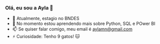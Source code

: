 ### Olá, eu sou a Ayla 👋

- 🔭 Atualmente, estagio no BNDES
- 🌱 No momento estou aprendendo mais sobre Python, SQL e POwer BI
- 📫 Se quiser falar comigo, meu email é aylamn@gmail.com
- ⚡ Curiosidade: Tenho 9 gatos! 🐱

